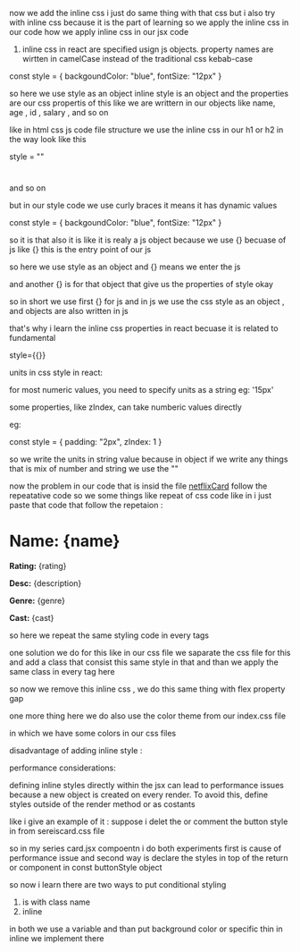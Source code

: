 now we add the inline css 
i just do same thing with that css but i also try with inline css because it is the part of learning so we apply the inline css in our code 
how we apply inline css in our jsx code 
1. inline css in react are specified usign js objects. property names are wirtten in camelCase instead of the traditional css kebab-case

const style = {
    backgoundColor: "blue",
    fontSize: "12px"
}

so here we use style as an object inline style is an object and the properties are our css propertis of this like we are writtern in our objects like name, age , id , salary , and so on

like in html css js code file structure we use the inline css in our h1 or h2 in the way look like this 

style = ""

<h1 style="backgound-color: blue "></h1> and so on

but in our style code we use curly braces it means it has dynamic values

const style = {
    backgoundColor: "blue",
    fontSize: "12px"
}

so it is that also it is like it is realy a js object because we use {} becuase of js like {} this is the entry point of our js

so here we use style as an object and {} means we enter the js

and another {} is for that object that give us the properties of style okay 

so in short we use first {} for js 
and in js we use the css style as an object , and objects are also written in js 

that's why i learn the inline css properties in react becuase it is related to fundamental 

 style={{}}

 units in css style in react: 

 for most numeric values, you need to specify units as a string eg: '15px'

 some properties, like zIndex, can take numberic values directly 

eg: 

const style = {
    padding: "2px",
    zIndex: 1
}

so we write the units in string value because in object if we write any things that is mix of number and string we use the ""

now the problem in our code that is insid the file [netflixCard](../../components/NetflixSeries.jsx) follow the repeatative code so we some things like repeat of css code like in i just paste that code that follow the repetaion : 

<h1 style={{ margin: "1.2rem 0rem" }}>
<strong>Name:</strong> {name}
</h1>
<p style={{ margin: "1.2rem 0rem" }}>
<strong>Rating:</strong> {rating}
</p>
<p style={{ margin: "1.2rem 0rem" }}>
<strong>Desc:</strong> {description}
</p>
<p style={{ margin: "1.2rem 0rem" }}>
<strong>Genre:</strong> {genre}
</p>
<p style={{ margin: "1.2rem 0rem" }}>
<strong>Cast:</strong> {cast}
 </p>

 so here we repeat the same styling code in every tags

 one solution we do for this like in our css file we saparate the css file for this and add a class that consist this same style in that and than we apply the same class in every tag here 

 so now we remove this inline css , we do this same thing with flex property gap

 one more thing here we do also use the color theme from our index.css file 

 in which we have some colors in our css files 

 disadvantage of adding inline style : 

 performance considerations:

 defining inline styles directly within the jsx can lead to performance issues because a new object is created on every render. To avoid this, define styles outside of the render method or as costants

like i give an example of it : 
suppose i delet the or comment the button style in from sereiscard.css file 

so in my series card.jsx compoentn i do both experiments first is cause of performance issue and second way is declare the styles in top of the return or component in const buttonStyle object

so now i learn there are two ways to put conditional styling 

1. is with class name 
2. inline 

in both we use a variable and than put background color or specific thin in inline we implement there
